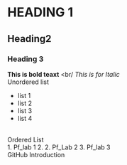 # HEADING 1
## Heading2
### Heading 3
**This is bold teaxt**
<br/
_This is for Italic_
<br/>
Unordered list
<br/>
- list 1
- list 2
- list 3
- list 4
<br/>
Ordered List
<br/>
1. Pf_lab 1
2. 2. Pf_Lab 2
3. Pf_lab 3
<br/>
GitHub Introduction
